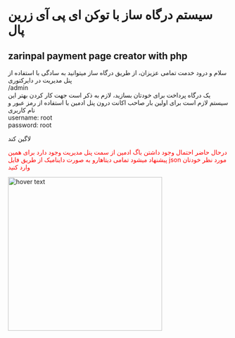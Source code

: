 
<h1>
  سیستم درگاه ساز با توکن ای پی آی زرین پال 
</h1>
<h2>zarinpal payment page creator with php</h2>

<p>
  سلام و درود خدمت تمامی عزیزان، از طریق درگاه ساز میتوانید به سادگی با استفاده از پنل مدیریت در دایرکتوری
  <br>
  /admin
  </br>
  یک درگاه پرداخت برای خودتان بسازید، لازم به ذکر است جهت کار کردن بهتر این سیستم لازم است برای اولین بار صاحب اکانت درون پنل ادمین با استفاده از رمز عبور و نام کاربری 
  </br>username: root
  </br>password: root

  لاگین کند

  <span style = "color:red;">درحال حاضر احتمال وجود داشتن باگ ادمین از سمت پنل مدیریت وجود دارد برای همین پیشنهاد میشود تمامی دیتاهارو به صورت داینامیک از طریق فایل json مورد نظر خودتان وارد کنید</span>

  <img src="https://www.drupal.org/files/project-images/zarinpal.png" width="350" title="hover text">
</p>